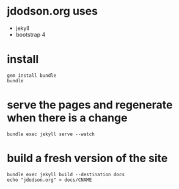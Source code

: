 # jdodson.org uses

* jekyll
* bootstrap 4

# install

    gem install bundle
    bundle

# serve the pages and regenerate when there is a change
    bundle exec jekyll serve --watch

# build a fresh version of the site
    bundle exec jekyll build --destination docs
    echo "jdodson.org" > docs/CNAME
